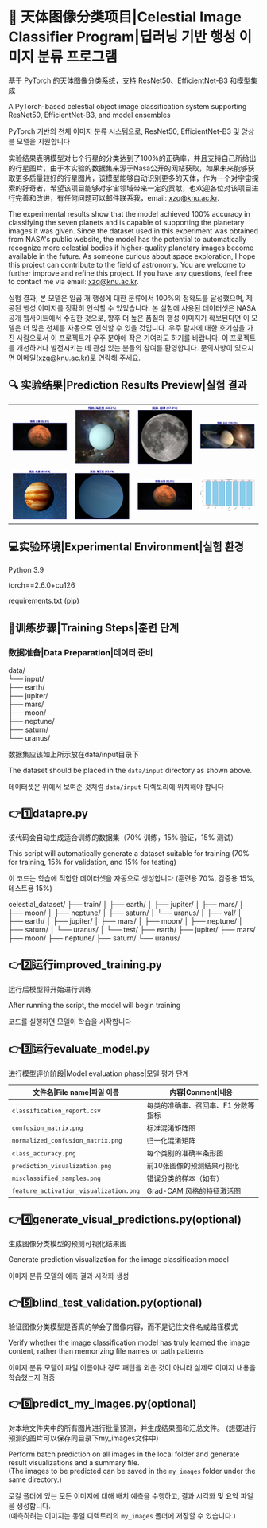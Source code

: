 # 🌌 天体图像分类项目|Celestial Image Classifier Program|딥러닝 기반 행성 이미지 분류 프로그램

基于 PyTorch 的天体图像分类系统，支持 ResNet50、EfficientNet-B3 和模型集成

A PyTorch-based celestial object image classification system supporting ResNet50, EfficientNet-B3, and model ensembles

PyTorch 기반의 천체 이미지 분류 시스템으로, ResNet50, EfficientNet-B3 및 앙상블 모델을 지원합니다

实验结果表明模型对七个行星的分类达到了100%的正确率，并且支持自己所给出的行星图片，由于本实验的数据集来源于Nasa公开的网站获取，如果未来能够获取更多质量较好的行星图片，该模型能够自动识别更多的天体，作为一个对宇宙探索的好奇者，希望该项目能够对宇宙领域带来一定的贡献，也欢迎各位对该项目进行完善和改进，有任何问题可以邮件联系我，email: xzq@knu.ac.kr.

The experimental results show that the model achieved 100% accuracy in classifying the seven planets and is capable of supporting the planetary images it was given. Since the dataset used in this experiment was obtained from NASA's public website, the model has the potential to automatically recognize more celestial bodies if higher-quality planetary images become available in the future. As someone curious about space exploration, I hope this project can contribute to the field of astronomy. You are welcome to further improve and refine this project. If you have any questions, feel free to contact me via email: xzq@knu.ac.kr.

실험 결과, 본 모델은 일곱 개 행성에 대한 분류에서 100%의 정확도를 달성했으며, 제공된 행성 이미지를 정확히 인식할 수 있었습니다. 본 실험에 사용된 데이터셋은 NASA 공개 웹사이트에서 수집한 것으로, 향후 더 높은 품질의 행성 이미지가 확보된다면 이 모델은 더 많은 천체를 자동으로 인식할 수 있을 것입니다. 우주 탐사에 대한 호기심을 가진 사람으로서 이 프로젝트가 우주 분야에 작은 기여라도 하기를 바랍니다. 이 프로젝트를 개선하거나 발전시키는 데 관심 있는 분들의 참여를 환영합니다. 문의사항이 있으시면 이메일(xzq@knu.ac.kr)로 연락해 주세요.

## 🔍 实验结果|Prediction Results Preview|실험 결과

<table>
  <tr>
    <td><img src="assets/pre1.png" width="200"/></td>
    <td><img src="assets/pre2.png" width="200"/></td>
    <td><img src="assets/pre3.png" width="200"/></td>
    <td><img src="assets/pre4.png" width="200"/></td>
  </tr>
  <tr>
    <td><img src="assets/pre5.png" width="200"/></td>
    <td><img src="assets/pre6.png" width="200"/></td>
    <td><img src="assets/pre7.png" width="200"/></td>
    <td><img src="assets/result.png" width="200"/></td>
  </tr>
</table>

## 💻实验环境|Experimental Environment|실험 환경

Python 3.9  

torch==2.6.0+cu126

requirements.txt (pip)

## 🌟训练步骤|Training Steps|훈련 단계

### 数据准备|Data Preparation|데이터 준비

data/  
└── input/  
├── earth/   
├── jupiter/   
├── mars/   
├── moon/  
├── neptune/  
├── saturn/  
└── uranus/

数据集应该如上所示放在data/input目录下

The dataset should be placed in the `data/input` directory as shown above.

데이터셋은 위에서 보여준 것처럼 `data/input` 디렉토리에 위치해야 합니다

## 👉1️⃣datapre.py

该代码会自动生成适合训练的数据集（70% 训练，15% 验证，15% 测试）

This script will automatically generate a dataset suitable for training (70% for training, 15% for validation, and 15% for testing)

이 코드는 학습에 적합한 데이터셋을 자동으로 생성합니다 (훈련용 70%, 검증용 15%, 테스트용 15%)

celestial_dataset/
├── train/
│   ├── earth/
│   ├── jupiter/
│   ├── mars/
│   ├── moon/
│   ├── neptune/
│   ├── saturn/
│   └── uranus/
│
├── val/
│   ├── earth/
│   ├── jupiter/
│   ├── mars/
│   ├── moon/
│   ├── neptune/
│   ├── saturn/
│   └── uranus/
│
└── test/
    ├── earth/
    ├── jupiter/
    ├── mars/
    ├── moon/
    ├── neptune/
    ├── saturn/
    └── uranus/

## 👉2️⃣运行improved_training.py

运行后模型将开始进行训练

After running the script, the model will begin training

코드를 실행하면 모델이 학습을 시작합니다

## 👉3️⃣运行evaluate_model.py

进行模型评价阶段|Model evaluation phase|모델 평가 단계

| 文件名\|File name\|파일 이름                  | 内容\|Conment\|내용     |
| -------------------------------------- | ------------------- |
| `classification_report.csv`            | 每类的准确率、召回率、F1 分数等指标 |
| `confusion_matrix.png`                 | 标准混淆矩阵图             |
| `normalized_confusion_matrix.png`      | 归一化混淆矩阵             |
| `class_accuracy.png`                   | 每个类别的准确率条形图         |
| `prediction_visualization.png`         | 前10张图像的预测结果可视化      |
| `misclassified_samples.png`            | 错误分类的样本（如有）         |
| `feature_activation_visualization.png` | Grad-CAM 风格的特征激活图   |

## 👉4️⃣generate_visual_predictions.py(optional)

生成图像分类模型的预测可视化结果图

Generate prediction visualization for the image classification model

이미지 분류 모델의 예측 결과 시각화 생성

## 👉5️⃣blind_test_validation.py(optional)

验证图像分类模型是否真的学会了图像内容，而不是记住文件名或路径模式

Verify whether the image classification model has truly learned the image content, rather than memorizing file names or path patterns

이미지 분류 모델이 파일 이름이나 경로 패턴을 외운 것이 아니라 실제로 이미지 내용을 학습했는지 검증

## 👉6️⃣predict_my_images.py(optional)

对本地文件夹中的所有图片进行批量预测，并生成结果图和汇总文件。
(想要进行预测的图片可以保存同目录下my_images文件中)

Perform batch prediction on all images in the local folder and generate result visualizations and a summary file.  
(The images to be predicted can be saved in the `my_images` folder under the same directory.)

로컬 폴더에 있는 모든 이미지에 대해 배치 예측을 수행하고, 결과 시각화 및 요약 파일을 생성합니다.  
(예측하려는 이미지는 동일 디렉토리의 `my_images` 폴더에 저장할 수 있습니다.)

